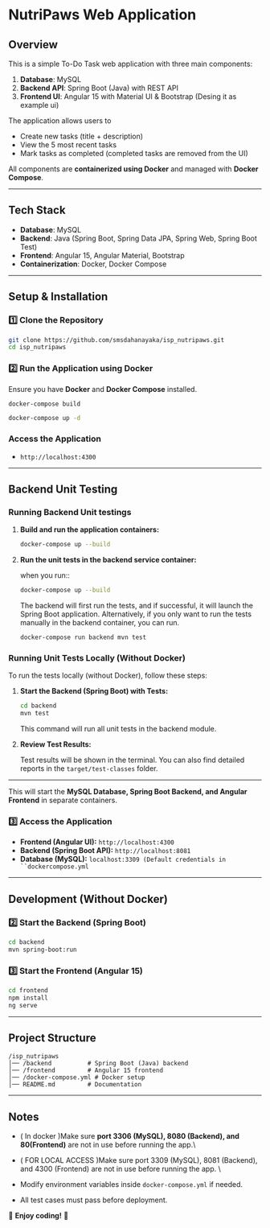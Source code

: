 # NutriPaws Web Application

## Overview

This is a simple To-Do Task web application with three main components:

1. **Database**: MySQL
2. **Backend API**: Spring Boot (Java) with REST API
3. **Frontend UI**: Angular 15 with Material UI & Bootstrap (Desing it as example ui)

The application allows users to

- Create new tasks (title + description)
- View the 5 most recent tasks
- Mark tasks as completed (completed tasks are removed from the UI)

All components are **containerized using Docker** and managed with **Docker Compose**.

---

## Tech Stack

- **Database**: MySQL
- **Backend**: Java (Spring Boot, Spring Data JPA, Spring Web, Spring Boot Test)
- **Frontend**: Angular 15, Angular Material, Bootstrap
- **Containerization**: Docker, Docker Compose

---

## Setup & Installation

### 1️⃣ Clone the Repository

```sh
git clone https://github.com/smsdahanayaka/isp_nutripaws.git
cd isp_nutripaws
```

### 2️⃣ Run the Application using Docker

Ensure you have **Docker** and **Docker Compose** installed.

```sh
docker-compose build

docker-compose up -d
```

###  Access the Application

- `http://localhost:4300`
---

## Backend Unit Testing

### Running Backend Unit testings 

1. **Build and run the application containers:**

   ```sh
   docker-compose up --build
   ```

2. **Run the unit tests in the backend service container:**

   when you run::

   ```sh
   docker-compose up --build
   ```

   The backend will first run the tests, and if successful, it will launch the Spring Boot application.
Alternatively, if you only want to run the tests manually in the backend container, you can run.

   ```sh
   docker-compose run backend mvn test
   ```

### Running Unit Tests Locally (Without Docker)

To run the tests locally (without Docker), follow these steps:

1. **Start the Backend (Spring Boot) with Tests:**

   ```sh
   cd backend
   mvn test
   ```

   This command will run all unit tests in the backend module.

2. **Review Test Results:**

   Test results will be shown in the terminal. You can also find detailed reports in the `target/test-classes` folder.

---

This will start the **MySQL Database, Spring Boot Backend, and Angular Frontend** in separate containers.

### 3️⃣ Access the Application

- **Frontend (Angular UI):** `http://localhost:4300`
- **Backend (Spring Boot API):** `http://localhost:8081`
- **Database (MySQL):** ` localhost:3309 (Default credentials in ``dockercompose.yml `

---

## Development (Without Docker)

### 2️⃣ Start the Backend (Spring Boot)

```sh
cd backend
mvn spring-boot:run
```

### 3️⃣ Start the Frontend (Angular 15)

```sh
cd frontend
npm install
ng serve
```


---



## Project Structure

```
/isp_nutripaws
│── /backend          # Spring Boot (Java) backend
│── /frontend         # Angular 15 frontend
│── /docker-compose.yml # Docker setup
│── README.md         # Documentation
```

---

## Notes

- ( In docker )Make sure **port 3306 (MySQL), 8080 (Backend), and 80(Frontend)** are not in use before running the app.\

- ( FOR LOCAL ACCESS )Make sure port 3309 (MySQL), 8081 (Backend), and 4300 (Frontend) are not in use before running the app. \

- Modify environment variables inside `docker-compose.yml` if needed.

- All test cases must pass before deployment.

🚀 **Enjoy coding!** 🎯
